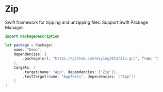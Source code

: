 # Zip

Swift framework for zipping and unzipping files. Support Swift Package Manager.

```swift
import PackageDescription

let package = Package(
    name: "Demo",
    dependencies: [
        .package(url: "https://github.com/mzying2013/Zip.git", from: "2.0.0")
    ],
    targets: [
        .target(name: "App", dependencies: ["Zip"]),
        .testTarget(name: "AppTests", dependencies: ["App"])
    ]
)
```

